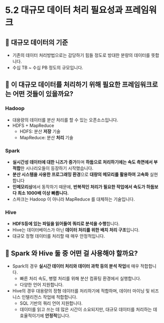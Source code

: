 # 5.2 대규모 데이터 처리 필요성과 프레임워크

## 📌 대규모 데이터의 기준

- 기존의 데이터 처리방법으로는 감당하기 힘들 정도로 방대한 분량의 데이터를 뜻합니다.
- 수십 TB ~ 수십 PB 정도의 규모입니다.

## 📌 이 대규모 데이터를 처리하기 위해 필요한 프레임워크로는 어떤 것들이 있을까요?

### Hadoop
- 대용량의 데이터를 분산 처리를 할 수 있는 오픈소스입니다.
- HDFS + MapReduce
    - HDFS: 분산 **저장** 기술
    - MapReduce: 분산 **처리** 기술

### Spark
- **실시간성 데이터에 대한 니즈가 증가**하며 **하둡으로 처리하기에는 속도 측면에서 부적합**한 시나리오들이 등장하기 시작했습니다.
- **분산 시스템을 사용한 프로그래밍 환경**으로 **대량의 메모리를 활용하여 고속화** 실현합니다
- **인메모리상**에서 동작하기 때문에, **반복적인 처리가 필요한 작업에서 속도가 하둡보다 최소 1000배 이상 빠릅니다.**
- 스파크는 Hadoop 이 아니라 MapReduce 를 대체하는 기술입니다.

### Hive
- **HDFS등에 있는 파일을 읽어들여 쿼리로 분석을 수행**합니다.
- Hive는 데이터베이스가 아닌 **데이터 처리를 위한 배치 처리 구조**입니다.
- 대규모 정형 데이터를 처리할 때 매우 안정적입니다.
    

## 🤔 Spark 와 Hive 둘 중 어떤 걸 사용해야 할까요?

- Spark의 경우 **실시간 데이터 처리와 데이터 과학 등의 분석 작업**에 매우 적합합니다.
    - 빠른 처리 속도, 병렬 처리를 위해 분산 컴퓨팅 환경에서 실행합니다.
    - 다양한 언어 지원합니다.
- Hive의 경우 대용량의 정형 데이터를 처리하기에 적합하며, 데이터 마이닝 및 비즈니스 인텔리전스 작업에 적합합니다.
    - SQL 기반의 쿼리 언어 지원합니다.
    - 데이터를 읽고 쓰는 데 많은 시간이 소요되지만, 대규모 데이터를 처리하는 데 효율적이기에 **안정적**입니다.